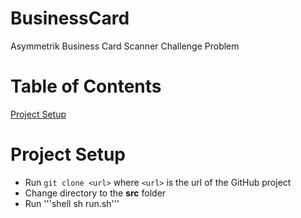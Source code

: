 # BusinessCard
Asymmetrik Business Card Scanner Challenge Problem

# Table of Contents
[Project Setup](#Project-Setup)

# Project Setup
- Run `git clone <url>` where `<url>` is the url of the GitHub project
- Change directory to the **src** folder
- Run '''shell sh run.sh'''


